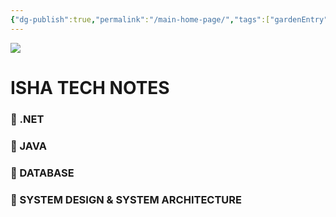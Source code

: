 ```yaml
---
{"dg-publish":true,"permalink":"/main-home-page/","tags":["gardenEntry"]}
---
```



![](https://i.pinimg.com/564x/7f/17/f0/7f17f02600103f79e9c40b10cd292720.jpg)

# ISHA TECH NOTES

### 🔖 .NET
### 🔖 JAVA
### 🔖 DATABASE
### 🔖 SYSTEM DESIGN & SYSTEM ARCHITECTURE
